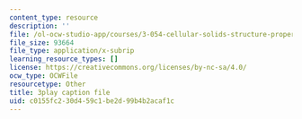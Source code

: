 ```yaml
---
content_type: resource
description: ''
file: /ol-ocw-studio-app/courses/3-054-cellular-solids-structure-properties-and-applications-spring-2015/c0155fc230d459c1be2d99b4b2acaf1c_yK5SA6HngCY.vtt
file_size: 93664
file_type: application/x-subrip
learning_resource_types: []
license: https://creativecommons.org/licenses/by-nc-sa/4.0/
ocw_type: OCWFile
resourcetype: Other
title: 3play caption file
uid: c0155fc2-30d4-59c1-be2d-99b4b2acaf1c
---
```

